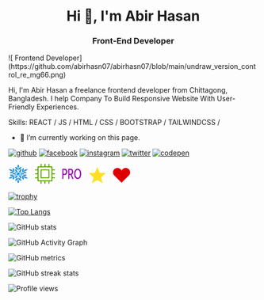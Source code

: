 <h1 align="center">Hi 👋, I'm Abir Hasan</h1>
<h3 align="center">Front-End Developer</h3>
![       Frontend Developer](https://github.com/abirhasn07/abirhasn07/blob/main/undraw_version_control_re_mg66.png)

Hi, I'm Abir Hasan a freelance frontend developer from Chittagong, Bangladesh. I help Company To Build Responsive Website With User-Friendly Experiences.

Skills: REACT / JS / HTML / CSS / BOOTSTRAP / TAILWINDCSS / 

- 🔭 I’m currently working on this page. 


[<img src='https://cdn.jsdelivr.net/npm/simple-icons@3.0.1/icons/github.svg' alt='github' height='40'>](https://github.com/abirhasn07)  [<img src='https://cdn.jsdelivr.net/npm/simple-icons@3.0.1/icons/facebook.svg' alt='facebook' height='40'>](https://www.facebook.com/iamabir23)  [<img src='https://cdn.jsdelivr.net/npm/simple-icons@3.0.1/icons/instagram.svg' alt='instagram' height='40'>](https://www.instagram.com/m_abirhasan007/)  [<img src='https://cdn.jsdelivr.net/npm/simple-icons@3.0.1/icons/twitter.svg' alt='twitter' height='40'>](https://twitter.com/m_abirhasan07)  [<img src='https://cdn.jsdelivr.net/npm/simple-icons@3.0.1/icons/codepen.svg' alt='codepen' height='40'>](https://codepen.io/abirhasn07)  

<a href='https://archiveprogram.github.com/'><img src='https://raw.githubusercontent.com/acervenky/animated-github-badges/master/assets/acbadge.gif' width='40' height='40'></a> <a href='https://docs.github.com/en/developers'><img src='https://raw.githubusercontent.com/acervenky/animated-github-badges/master/assets/devbadge.gif' width='40' height='40'></a> <a href='https://github.com/pricing'><img src='https://raw.githubusercontent.com/acervenky/animated-github-badges/master/assets/pro.gif' width='40' height='40'></a> <a href='https://stars.github.com/'><img src='https://raw.githubusercontent.com/acervenky/animated-github-badges/master/assets/starbadge.gif' width='35' height='35'></a> <a href='https://docs.github.com/en/github/supporting-the-open-source-community-with-github-sponsors'><img src='https://raw.githubusercontent.com/acervenky/animated-github-badges/master/assets/sponsorbadge.gif' width='35' height='35'></a> 

[![trophy](https://github-profile-trophy.vercel.app/?username=abirhasn07)](https://github.com/ryo-ma/github-profile-trophy)

[![Top Langs](https://github-readme-stats.vercel.app/api/top-langs/?username=abirhasn07)](https://github.com/anuraghazra/github-readme-stats)

![GitHub stats](https://github-readme-stats.vercel.app/api?username=abirhasn07&show_icons=true&count_private=true)  

![GitHub Activity Graph](https://activity-graph.herokuapp.com/graph?username=abirhasn07)  

![GitHub metrics](https://metrics.lecoq.io/abirhasn07)  

![GitHub streak stats](https://github-readme-streak-stats.herokuapp.com/?user=abirhasn07)  

![Profile views](https://gpvc.arturio.dev/abirhasn07)  
